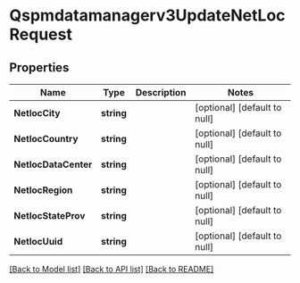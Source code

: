 # Qspmdatamanagerv3UpdateNetLocRequest

## Properties
Name | Type | Description | Notes
------------ | ------------- | ------------- | -------------
**NetlocCity** | **string** |  | [optional] [default to null]
**NetlocCountry** | **string** |  | [optional] [default to null]
**NetlocDataCenter** | **string** |  | [optional] [default to null]
**NetlocRegion** | **string** |  | [optional] [default to null]
**NetlocStateProv** | **string** |  | [optional] [default to null]
**NetlocUuid** | **string** |  | [optional] [default to null]

[[Back to Model list]](../README.md#documentation-for-models) [[Back to API list]](../README.md#documentation-for-api-endpoints) [[Back to README]](../README.md)


